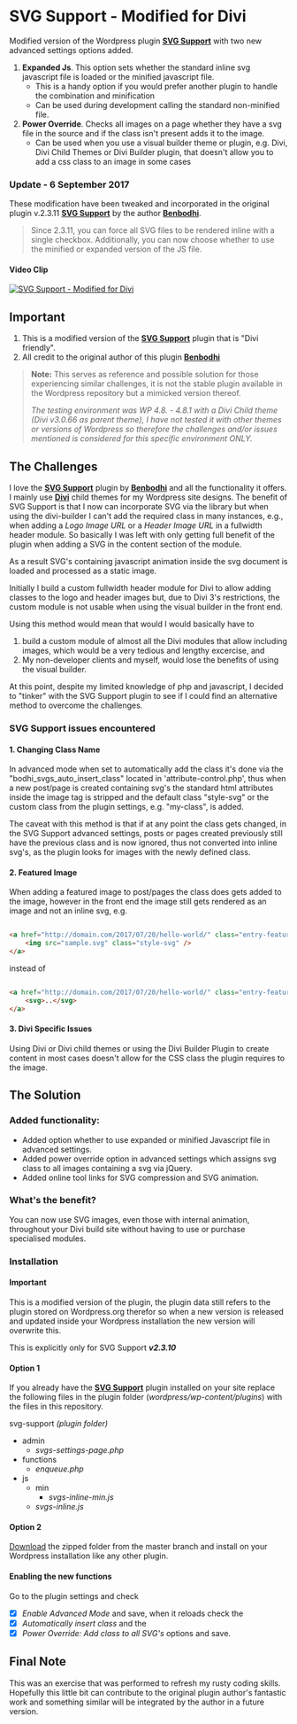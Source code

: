# SVG Support - Modified for Divi

Modified version of the Wordpress plugin [**SVG Support**](https://wordpress.org/plugins/svg-support/) with two new advanced settings options added.

1. **Expanded Js**. This option sets whether the standard inline svg javascript file is loaded or the minified javascript file. 
    * This is a handy option if you would prefer another plugin to handle the combination and minification 
    * Can be used during development calling the standard non-minified file.
1. **Power Override**. Checks all images on a page whether they have a svg file in the source and if the class isn't present adds it to the image.
    * Can be used when you use a visual builder theme or plugin, e.g. Divi, Divi Child Themes or Divi Builder plugin, that doesn't allow you to add a css class to an image in some cases

### Update - 6 September 2017

These modification have been tweaked and incorporated in the original plugin v.2.3.11 [**SVG Support**](https://wordpress.org/plugins/svg-support/) by the author [**Benbodhi**](https://github.com/benbodhi).  

> Since 2.3.11, you can force all SVG files to be rendered inline with a single checkbox. Additionally, you can now choose whether to use the minified or expanded version of the JS file.

#### Video Clip

[![SVG Support - Modified for Divi](http://img.youtube.com/vi/pq4xPs0nPzY/0.jpg)](http://www.youtube.com/watch?v=pq4xPs0nPzY)

## Important

1. This is a modified version of the [**SVG Support**](https://wordpress.org/plugins/svg-support/) plugin that is "Divi friendly".
1. All credit to the original author of this plugin [**Benbodhi**](https://github.com/benbodhi)

> **Note:** This serves as reference and possible solution for those experiencing similar challenges, it is not the stable plugin available in the Wordpress repository but a mimicked version thereof.
>
> *The testing environment was WP 4.8. - 4.8.1 with a Divi Child theme (Divi v3.0.66 as parent theme), I have not tested it with other themes or versions of Wordpress so therefore the challenges and/or issues mentioned is considered for this specific environment ONLY.*

## The Challenges

I love the [**SVG Support**](https://wordpress.org/plugins/svg-support/) plugin by [**Benbodhi**](https://github.com/benbodhi) and all the functionality it offers. I mainly use [**Divi**](http://www.elegantthemes.com) child themes for my Wordpress site designs. The benefit of SVG Support is that I now can incorporate SVG via the library but when using the divi-builder I can't add the required class in many instances, e.g., when adding a *Logo Image URL* or a *Header Image URL* in a fullwidth header module. So basically I was left with only getting full benefit of the plugin when adding a SVG in the content section of the module.

As a result SVG's containing javascript animation inside the svg document is loaded and processed as a static image.

Initially I build a custom fullwidth header module for Divi to allow adding classes to the logo and header images but, due to Divi 3's restrictions, the custom module is not usable when using the visual builder in the front end.

Using this method would mean that would I would basically have to

1. build a custom module of almost all the Divi modules that allow including images, which would be a very tedious and lengthy excercise, and
1. My non-developer clients and myself, would lose the benefits of using the visual builder.

At this point, despite my limited knowledge of php and javascript, I decided to "tinker" with the SVG Support plugin to see if I could find an alternative method to overcome the challenges.

### SVG Support issues encountered

#### 1. Changing Class Name

In advanced mode when set to automatically add the class it's done via the "bodhi_svgs_auto_insert_class" located in 'attribute-control.php', thus when a new post/page is created containing svg's the standard html attributes inside the image tag is stripped and the default class "style-svg" or the custom class from the plugin settings, e.g. "my-class", is added.

The caveat with this method is that if at any point the class gets changed, in the SVG Support advanced settings, posts or pages created previously still have the previous class and is now ignored, thus not converted into inline svg's, as the plugin looks for images with the newly defined class.

#### 2. Featured Image

When adding a featured image to post/pages the class does gets added to the image, however in the front end the image still gets rendered as an image and not an inline svg, 
e.g. 

``` html

<a href="http://domain.com/2017/07/20/hello-world/" class="entry-featured-image-url">
    <img src="sample.svg" class="style-svg" />
</a> 

```

instead of

``` html

<a href="http://domain.com/2017/07/20/hello-world/" class="entry-featured-image-url">
    <svg>..</svg>
</a>

```

#### 3. Divi Specific Issues

Using Divi or Divi child themes or using the Divi Builder Plugin to create content in most cases doesn't allow for the CSS class the plugin requires to the image.

## The Solution

### Added functionality:

* Added option whether to use expanded or minified Javascript file in advanced settings.
* Added power override option in advanced settings which assigns svg class to all images containing a svg via jQuery.
* Added online tool links for SVG compression and SVG animation.

### What's the benefit?

You can now use SVG images, even those with internal animation, throughout your Divi build site without having to use or purchase specialised modules.

### Installation

#### Important

This is a modified version of the plugin, the plugin data still refers to the plugin stored on Wordpress.org therefor so when a new version is released and updated inside your Wordpress installation the new version will overwrite this.

This is explicitly only for SVG Support _**v2.3.10**_

#### Option 1

If you already have the [**SVG Support**](https://wordpress.org/plugins/svg-support/) plugin installed on your site replace the following files in the plugin folder (*wordpress/wp-content/plugins*) with the files in this repository.

svg-support *(plugin folder)*

* admin
  * *svgs-settings-page.php*
* functions
  * *enqueue.php*
* js
  * min
    * *svgs-inline-min.js*
  * *svgs-inline.js*

#### Option 2

[Download](https://github.com/ipokkel/svg-support/archive/master.zip) the zipped folder from the master branch and install on your Wordpress installation like any other plugin.

#### Enabling the new functions

Go to the plugin settings and check

- [x] *Enable Advanced Mode* and save, when it reloads check the 
- [x] *Automatically insert class* and the 
- [x] *Power Override: Add class to all SVG's* options and save.

## Final Note

This was an exercise that was performed to refresh my rusty coding skills. Hopefully this little bit can contribute to the original plugin author's fantastic work and something similar will be integrated by the author in a future version.
